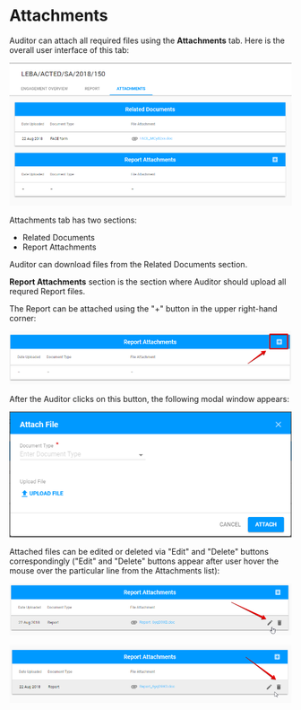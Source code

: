 # Attachments

Auditor can attach all required files using the **Attachments** tab. Here is the overall user interface of this tab:

![Attachments tab: overall user interface](../../../.gitbook/assets/44.png)

Attachments tab has two sections:

* Related Documents
* Report Attachments

Auditor can download files from the Related Documents section. 

**Report Attachments** section is the section where Auditor should upload all requred Report files. 

The Report can be attached using the "+" button in the upper right-hand corner:

![Add button](../../../.gitbook/assets/45.png)

After the Auditor clicks on this button, the following modal window appears:

![Attach File modal window](../../../.gitbook/assets/46.png)

Attached files can be edited or deleted via "Edit" and "Delete" buttons correspondingly \("Edit" and "Delete" buttons appear after user hover the mouse over the particular line from the Attachments list\):

![Edit button](../../../.gitbook/assets/47.png)

![Delete button ](../../../.gitbook/assets/48.png)


